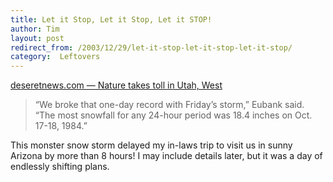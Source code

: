 ```yaml
---
title: Let it Stop, Let it Stop, Let it STOP!
author: Tim
layout: post
redirect_from: /2003/12/29/let-it-stop-let-it-stop-let-it-stop/
category:  Leftovers
---
```

[deseretnews.com — Nature takes toll in Utah, West][1]

> &#8220;We broke that one-day record with Friday&#8217;s storm,&#8221; Eubank said. &#8220;The most snowfall for any 24-hour period was 18.4 inches on Oct. 17-18, 1984.&#8221;

This monster snow storm delayed my in-laws trip to visit us in sunny Arizona by more than 8 hours! I may include details later, but it was a day of endlessly shifting plans.

 [1]: http://deseretnews.com/dn/view/0,1249,575039699,00.html "deseretnews.com — Nature takes toll in Utah, West"
